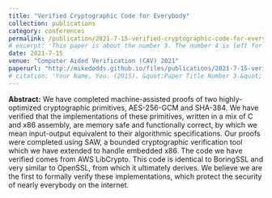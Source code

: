 ```yaml
---
title: "Verified Cryptographic Code for Everybody"
collection: publications
category: conferences
permalink: /publication/2021-7-15-verified-cryptographic-code-for-everybody
# excerpt: 'This paper is about the number 3. The number 4 is left for future work.'
date: 2021-7-15
venue: "Computer Aided Verification (CAV) 2021"
paperurl: "http://mikedodds.github.io/files/publications/2021-7-15-verified-cryptographic-code-for-everybody.pdf"
# citation: 'Your Name, You. (2015). &quot;Paper Title Number 3.&quot; <i>Journal 1</i>. 1(3).'
---
```


**Abstract:** We have completed machine-assisted proofs of two highly- optimized cryptographic primitives, AES-256-GCM and SHA-384. We have verified that the implementations of these primitives, written in a mix of C and x86 assembly, are memory safe and functionally correct, by which we mean input-output equivalent to their algorithmic specifications. Our proofs were completed using SAW, a bounded cryptographic verification tool which we have extended to handle embedded x86. The code we have verified comes from AWS LibCrypto. This code is identical to BoringSSL and very similar to OpenSSL, from which it ultimately derives. We believe we are the first to formally verify these implementations, which protect the security of nearly everybody on the internet.
